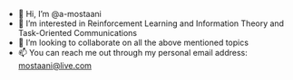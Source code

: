 - 👋 Hi, I’m @a-mostaani
- 👀 I’m interested in Reinforcement Learning and Information Theory and Task-Oriented Communications
- 💞️ I’m looking to collaborate on all the above mentioned topics
- 📫 You can reach me out through my personal email address: mostaani@live.com

<!---
a-mostaani/a-mostaani is a ✨ special ✨ repository because its `README.md` (this file) appears on your GitHub profile.
You can click the Preview link to take a look at your changes.
--->
